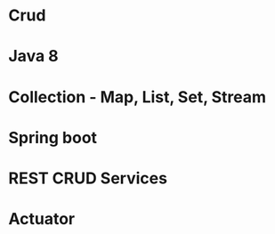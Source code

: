 # Crud
# Java 8
# Collection - Map, List, Set, Stream
# Spring boot
# REST CRUD Services
# Actuator
